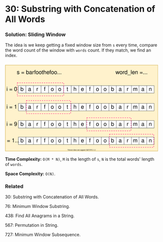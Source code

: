 # 30: Substring with Concatenation of All Words

### Solution: Sliding Window
The idea is we keep getting a fixed window size from `s` every time, compare the word count of the window with `words` count. If they match, we find an index. 

![chart](LC30.svg)

**Time Complexity:** `O(M * N)`, `M` is the length of `s`, `N` is the total words' length of `words`.

**Space Complexity:** `O(N)`.

### Related
30: Substring with Concatenation of All Words.

76: Minimum Window Substring.

438: Find All Anagrams in a String.

567: Permutation in String.

727: Minimum Window Subsequence.